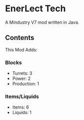 # EnerLect Tech

A Mindustry V7 mod written in Java.

## Contents

This Mod Adds:

### Blocks
- Turrets: 3
- Power: 2
- Production: 1
### Items/Liquids
- Items: 6
- Liquids: 1


